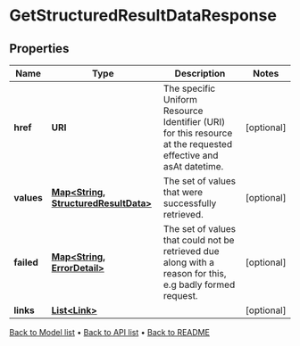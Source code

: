 

# GetStructuredResultDataResponse


## Properties

| Name | Type | Description | Notes |
|------------ | ------------- | ------------- | -------------|
|**href** | **URI** | The specific Uniform Resource Identifier (URI) for this resource at the requested effective and asAt datetime. |  [optional] |
|**values** | [**Map&lt;String, StructuredResultData&gt;**](StructuredResultData.md) | The set of values that were successfully retrieved. |  [optional] |
|**failed** | [**Map&lt;String, ErrorDetail&gt;**](ErrorDetail.md) | The set of values that could not be retrieved due along with a reason for this, e.g badly formed request. |  [optional] |
|**links** | [**List&lt;Link&gt;**](Link.md) |  |  [optional] |



[Back to Model list](../README.md#documentation-for-models) &#8226; [Back to API list](../README.md#documentation-for-api-endpoints) &#8226; [Back to README](../README.md)


